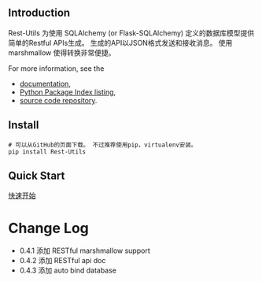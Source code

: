 ## Introduction ##

Rest-Utils 为使用 SQLAlchemy (or Flask-SQLAlchemy) 定义的数据库模型提供简单的Restful APIs生成。
生成的API以JSON格式发送和接收消息。
使用 marshmallow 使得转换非常便捷。

For more information, see the

  * [documentation](https://windprog.github.io/rest-utils/),
  * [Python Package Index listing](https://pypi.python.org/pypi/rest-utils),
  * [source code repository](https://github.com/windprog/rest-utils).

## Install

    # 可以从GitHub的页面下载。 不过推荐使用pip，virtualenv安装。
    pip install Rest-Utils

## Quick Start

[快速开始](https://windprog.github.io/rest-utils/guide/quickstart/)


# Change Log

* 0.4.1 添加 RESTful marshmallow support
* 0.4.2 添加 RESTful api doc
* 0.4.3 添加 auto bind database
